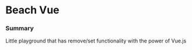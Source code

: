 # Beach Vue

### Summary
Little playground that has remove/set functionality with the power of Vue.js
